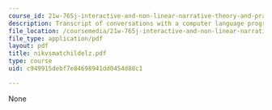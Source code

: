 ```yaml
---
course_id: 21w-765j-interactive-and-non-linear-narrative-theory-and-practice-spring-2004
description: Transcript of conversations with a computer language program.
file_location: /coursemedia/21w-765j-interactive-and-non-linear-narrative-theory-and-practice-spring-2004/c949915debf7e84698941dd0454d88c1_nikvsmatchildelz.pdf
file_type: application/pdf
layout: pdf
title: nikvsmatchildelz.pdf
type: course
uid: c949915debf7e84698941dd0454d88c1

---
```

None